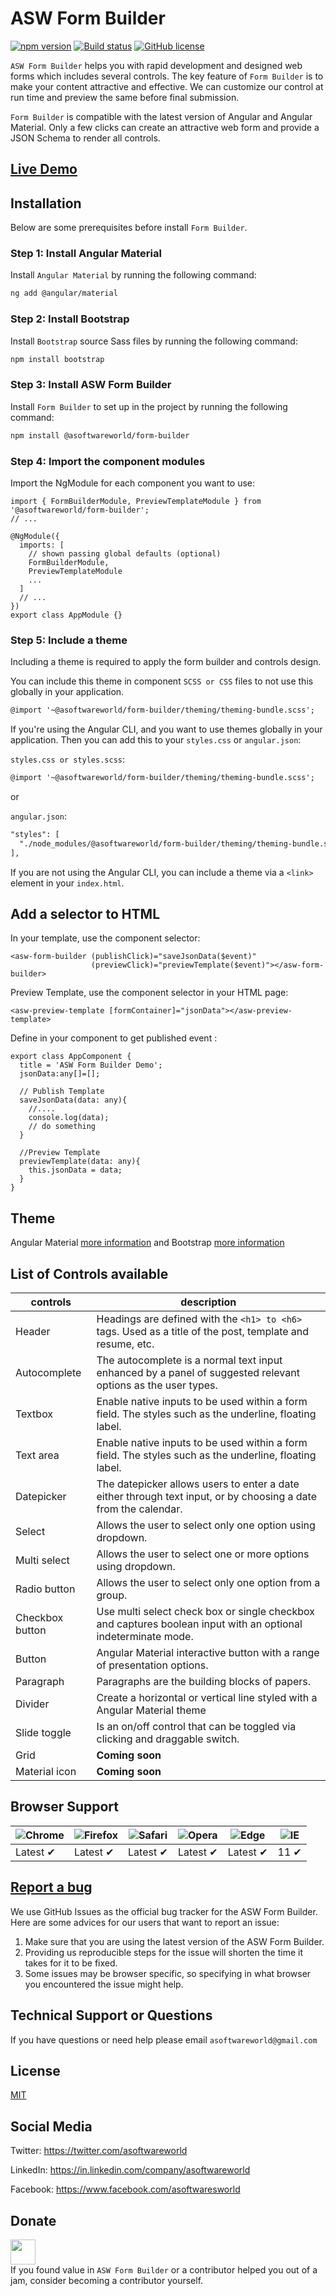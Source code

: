 # ASW Form Builder

[![npm version](https://badge.fury.io/js/%40asoftwareworld%2Fform-builder.svg)](https://www.npmjs.com/package/@asoftwareworld/form-builder)
[![Build status](https://circleci.com/gh/asoftwareworld/ASW-Form-Builder.svg?style=svg)](https://circleci.com/gh/asoftwareworld/ASW-Form-Builder)
[![GitHub license](https://img.shields.io/badge/license-MIT-blue.svg)](https://github.com/asoftwareworld/ASW-Form-Builder/blob/master/LICENSE)

`ASW Form Builder` helps you with rapid development and designed web forms which includes several controls. The key feature of `Form Builder` is to make your content attractive and effective. We can customize our control at run time and preview the same before final submission.

`Form Builder` is compatible with the latest version of Angular and Angular Material. Only a few clicks can create an attractive web form and provide a JSON Schema to render all controls.

## [Live Demo](https://asoftwareworld.github.io/ASW-Form-Builder/#/)

## Installation
Below are some prerequisites before install `Form Builder`.

### Step 1: Install Angular Material
Install `Angular Material` by running the following command:

```html
ng add @angular/material
```

### Step 2: Install Bootstrap
Install `Bootstrap` source Sass files by running the following command:
```html
npm install bootstrap
```

### Step 3: Install ASW Form Builder
Install `Form Builder` to set up in the project by running the following command:
```html
npm install @asoftwareworld/form-builder
```

### Step 4: Import the component modules
Import the NgModule for each component you want to use:

```
import { FormBuilderModule, PreviewTemplateModule } from '@asoftwareworld/form-builder';
// ...

@NgModule({
  imports: [
    // shown passing global defaults (optional)
    FormBuilderModule,
    PreviewTemplateModule
    ...
  ]
  // ...
})
export class AppModule {}
```
### Step 5: Include a theme

Including a theme is required to apply the form builder and controls design.

You can include this theme in component `SCSS or CSS` files to not use this globally in your application.

```html
@import '~@asoftwareworld/form-builder/theming/theming-bundle.scss';
```

If you're using the Angular CLI, and you want to use themes globally in your application. Then you can add this to your `styles.css` or `angular.json`:

`styles.css or styles.scss`:

```html
@import '~@asoftwareworld/form-builder/theming/theming-bundle.scss';
```
or 

`angular.json`:
```html
"styles": [
  "./node_modules/@asoftwareworld/form-builder/theming/theming-bundle.scss"
],
```

If you are not using the Angular CLI, you can include a theme via a `<link>` element in your `index.html`.

## Add a selector to HTML
In your template, use the component selector:
```
<asw-form-builder (publishClick)="saveJsonData($event)"
                  (previewClick)="previewTemplate($event)"></asw-form-builder>
```
Preview Template, use the component selector in your HTML page:
```
<asw-preview-template [formContainer]="jsonData"></asw-preview-template>
```

Define in your component to get published event :

```
export class AppComponent {
  title = 'ASW Form Builder Demo';
  jsonData:any[]=[];
  
  // Publish Template
  saveJsonData(data: any){
    //.... 
    console.log(data);
    // do something
  }
  
  //Preview Template
  previewTemplate(data: any){
    this.jsonData = data;
  }
}
```
## Theme
Angular Material [more information](https://material.angular.io/components/categories) 
and Bootstrap [more information](https://getbootstrap.com/docs/4.0/getting-started/theming/)

## List of Controls available
| controls        | description                                                                                                     |
| --------------- | --------------------------------------------------------------------------------------------------------------- |
| Header          | Headings are defined with the `<h1> to <h6>` tags. Used as a title of the post, template and resume, etc.       |
| Autocomplete    | The autocomplete is a normal text input enhanced by a panel of suggested relevant options as the user types.    |
| Textbox         | Enable native inputs to be used within a form field. The styles such as the underline, floating label.          |
| Text area       | Enable native inputs to be used within a form field. The styles such as the underline, floating label.          |
| Datepicker      | The datepicker allows users to enter a date either through text input, or by choosing a date from the calendar. |
| Select          | Allows the user to select only one option using dropdown.                                                       |
| Multi select    | Allows the user to select one or more options using dropdown.                                                   |
| Radio button    | Allows the user to select only one option from a group.                                                         |
| Checkbox button | Use multi select check box or single checkbox and captures boolean input with an optional indeterminate mode.   |
| Button          | Angular Material interactive button with a range of presentation options.                                       |
| Paragraph       | Paragraphs are the building blocks of papers.                                                                   |
| Divider         | Create a horizontal or vertical line styled with a Angular Material theme                                       |
| Slide toggle    | Is an on/off control that can be toggled via clicking and draggable switch.                                     |
| Grid            | **Coming soon**                                                                                                 |
| Material icon   | **Coming soon**                                                                                                 |


## Browser Support

| ![Chrome](https://raw.github.com/alrra/browser-logos/master/src/chrome/chrome_48x48.png) | ![Firefox](https://raw.github.com/alrra/browser-logos/master/src/firefox/firefox_48x48.png) | ![Safari](https://raw.github.com/alrra/browser-logos/master/src/safari/safari_48x48.png) | ![Opera](https://raw.github.com/alrra/browser-logos/master/src/opera/opera_48x48.png) | ![Edge](https://raw.github.com/alrra/browser-logos/master/src/edge/edge_48x48.png) | ![IE](https://raw.github.com/alrra/browser-logos/master/src/archive/internet-explorer_9-11/internet-explorer_9-11_48x48.png) |
| ---------------------------------------------------------------------------------------- | ------------------------------------------------------------------------------------------- | ---------------------------------------------------------------------------------------- | ------------------------------------------------------------------------------------- | ---------------------------------------------------------------------------------- | ---------------------------------------------------------------------------------------------------------------------------- |
| Latest ✔                                                                                 | Latest ✔                                                                                    | Latest ✔                                                                                 | Latest ✔                                                                              | Latest ✔                                                                           | 11 ✔                                                                                                                         |

## [Report a bug](https://github.com/asoftwareworld/ASW-Form-Builder/issues)
We use GitHub Issues as the official bug tracker for the ASW Form Builder. Here are some advices for our users that want to report an issue:

1. Make sure that you are using the latest version of the ASW Form Builder.
2. Providing us reproducible steps for the issue will shorten the time it takes for it to be fixed.
3. Some issues may be browser specific, so specifying in what browser you encountered the issue might help.

## Technical Support or Questions
If you have questions or need help please email `asoftwareworld@gmail.com`

## License
[MIT](https://github.com/asoftwareworld/ASW-Form-Builder/blob/master/LICENSE)

## Social Media

Twitter: <https://twitter.com/asoftwareworld>

LinkedIn: <https://in.linkedin.com/company/asoftwareworld>

Facebook: <https://www.facebook.com/asoftwaresworld>

## Donate
<a href="https://paypal.me/asoftwareworld?locale.x=en_GB"><img src="blue.svg" height="40"></a>  
If you found value in `ASW Form Builder` or a contributor helped you out of a jam, consider becoming a contributor yourself.
